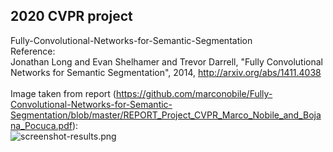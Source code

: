 ## 2020 CVPR project
Fully-Convolutional-Networks-for-Semantic-Segmentation<br/>
Reference:<br/>
Jonathan Long and Evan Shelhamer and Trevor Darrell, "Fully Convolutional Networks for Semantic Segmentation", 2014, http://arxiv.org/abs/1411.4038<br/>
<br/>
Image taken from report (https://github.com/marconobile/Fully-Convolutional-Networks-for-Semantic-Segmentation/blob/master/REPORT_Project_CVPR_Marco_Nobile_and_Bojana_Pocuca.pdf):<br/>
![screenshot-results.png](https://i.postimg.cc/25nYRQRB/screenshot-results.png)


